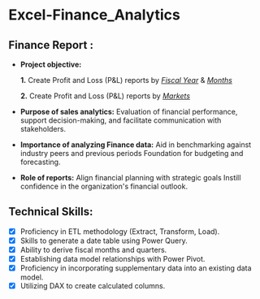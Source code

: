 # Excel-Finance_Analytics

## Finance Report :

- **Project objective:** 

    **1.** Create Profit and Loss (P&L) reports by _[Fiscal Year](https://github.com/gulnaaz-source/Excel-Finance_Analytics/blob/main/P%26L%20Statement%20by%20Fiscal%20Year.pdf)_ & _[Months](https://github.com/gulnaaz-source/Excel-Finance_Analytics/blob/main/P%26L%20Statement%20by%20Months.pdf)_ 

   **2.** Create Profit and Loss (P&L) reports by _[Markets](https://github.com/gulnaaz-source/Excel-Finance_Analytics/blob/main/P%26L%20Statement%20by%20Markets.pdf)_

- **Purpose of sales analytics:** Evaluation of financial performance, support decision-making, and facilitate communication with stakeholders.

- **Importance of analyzing Finance data:** Aid in benchmarking against industry peers and previous periods Foundation for budgeting and forecasting.

- **Role of reports:** Align financial planning with strategic goals Instill confidence in the organization's financial outlook.


## Technical Skills:
- [x]	Proficiency in ETL methodology (Extract, Transform, Load).
- [x]	Skills to generate a date table using Power Query.
- [x]	Ability to derive fiscal months and quarters.
- [x]	Establishing data model relationships with Power Pivot.
- [x]	Proficiency in incorporating supplementary data into an existing data model.
- [x]	Utilizing DAX to create calculated columns.
